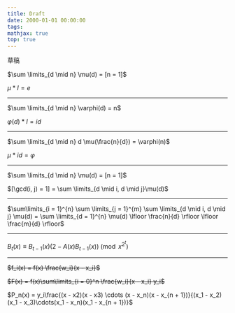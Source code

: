 ```yaml
---
title: Draft
date: 2000-01-01 00:00:00
tags:
mathjax: true
top: true
---
```


草稿

<!--more-->

$\sum \limits_{d \mid n} \mu(d) = [n = 1]$

$\mu * I = e$

---

$\sum \limits_{d \mid n} \varphi(d) = n$

$\varphi(d) * I = id$

---

$\sum \limits_{d \mid n} d \mu(\frac{n}{d}) = \varphi(n)$

$\mu * id = \varphi$

---

$\sum \limits_{d \mid n} \mu(d) = [n = 1]$

$[\gcd(i, j) = 1] = \sum \limits_{d \mid i, d \mid j}\mu(d)$

---

$\sum\limits_{i = 1}^{n} \sum \limits_{j = 1}^{m} \sum \limits_{d \mid i, d \mid j} \mu(d) = \sum \limits_{d = 1}^{n} \mu(d) \lfloor \frac{n}{d} \rfloor \lfloor \frac{m}{d} \rfloor$

---

$B_t(x) \equiv B_{t - 1}(x)(2 - A(x)B_{t - 1}(x)) \pmod{x^{2^t}}$

---

~~$f_i(x) = f(x) \frac{w_i}{x - x_i}$~~

~~$F(x) = f(x)\sum\limits_{i = 0}^n \frac{w_i}{x - x_i} y_i$~~

$P_n(x) = y_i\frac{(x - x2)(x - x3) \cdots (x - x_n)(x - x_{n + 1})}{(x_1 - x_2)(x_1 - x_3)\cdots(x_1 - x_n)(x_1 - x_{n + 1})}$
